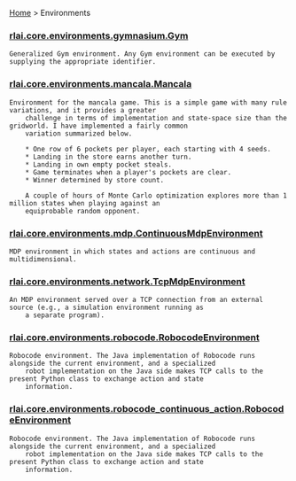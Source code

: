 [Home](index.md) > Environments
### [rlai.core.environments.gymnasium.Gym](https://github.com/MatthewGerber/rlai/tree/master/src/rlai/core/environments/gymnasium.py#L93)
```
Generalized Gym environment. Any Gym environment can be executed by supplying the appropriate identifier.
```
### [rlai.core.environments.mancala.Mancala](https://github.com/MatthewGerber/rlai/tree/master/src/rlai/core/environments/mancala.py#L126)
```
Environment for the mancala game. This is a simple game with many rule variations, and it provides a greater
    challenge in terms of implementation and state-space size than the gridworld. I have implemented a fairly common
    variation summarized below.

    * One row of 6 pockets per player, each starting with 4 seeds.
    * Landing in the store earns another turn.
    * Landing in own empty pocket steals.
    * Game terminates when a player's pockets are clear.
    * Winner determined by store count.

    A couple of hours of Monte Carlo optimization explores more than 1 million states when playing against an
    equiprobable random opponent.
```
### [rlai.core.environments.mdp.ContinuousMdpEnvironment](https://github.com/MatthewGerber/rlai/tree/master/src/rlai/core/environments/mdp.py#L849)
```
MDP environment in which states and actions are continuous and multidimensional.
```
### [rlai.core.environments.network.TcpMdpEnvironment](https://github.com/MatthewGerber/rlai/tree/master/src/rlai/core/environments/network.py#L17)
```
An MDP environment served over a TCP connection from an external source (e.g., a simulation environment running as
    a separate program).
```
### [rlai.core.environments.robocode.RobocodeEnvironment](https://github.com/MatthewGerber/rlai/tree/master/src/rlai/core/environments/robocode.py#L176)
```
Robocode environment. The Java implementation of Robocode runs alongside the current environment, and a specialized
    robot implementation on the Java side makes TCP calls to the present Python class to exchange action and state
    information.
```
### [rlai.core.environments.robocode_continuous_action.RobocodeEnvironment](https://github.com/MatthewGerber/rlai/tree/master/src/rlai/core/environments/robocode_continuous_action.py#L185)
```
Robocode environment. The Java implementation of Robocode runs alongside the current environment, and a specialized
    robot implementation on the Java side makes TCP calls to the present Python class to exchange action and state
    information.
```
